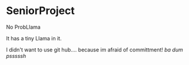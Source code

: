 # SeniorProject

No ProbLlama

It has a tiny Llama in it.

I didn't want to use git hub.... because im afraid of committment! *ba dum psssssh*
